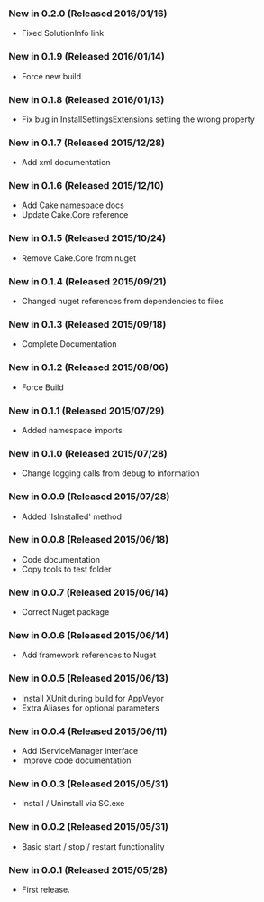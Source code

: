 ### New in 0.2.0 (Released 2016/01/16)
* Fixed SolutionInfo link

### New in 0.1.9 (Released 2016/01/14)
* Force new build

### New in 0.1.8 (Released 2016/01/13)
* Fix bug in InstallSettingsExtensions setting the wrong property

### New in 0.1.7 (Released 2015/12/28)
* Add xml documentation

### New in 0.1.6 (Released 2015/12/10)
* Add Cake namespace docs
* Update Cake.Core reference

### New in 0.1.5 (Released 2015/10/24)
* Remove Cake.Core from nuget

### New in 0.1.4 (Released 2015/09/21)
* Changed nuget references from dependencies to files

### New in 0.1.3 (Released 2015/09/18)
* Complete Documentation

### New in 0.1.2 (Released 2015/08/06)
* Force Build

### New in 0.1.1 (Released 2015/07/29)
* Added namespace imports

### New in 0.1.0 (Released 2015/07/28)
* Change logging calls from debug to information

### New in 0.0.9 (Released 2015/07/28)
* Added 'IsInstalled' method

### New in 0.0.8 (Released 2015/06/18)
* Code documentation
* Copy tools to test folder

### New in 0.0.7 (Released 2015/06/14)
* Correct Nuget package

### New in 0.0.6 (Released 2015/06/14)
* Add framework references to Nuget

### New in 0.0.5 (Released 2015/06/13)
* Install XUnit during build for AppVeyor
* Extra Aliases for optional parameters

### New in 0.0.4 (Released 2015/06/11)
* Add IServiceManager interface
* Improve code documentation

### New in 0.0.3 (Released 2015/05/31)
* Install / Uninstall via SC.exe

### New in 0.0.2 (Released 2015/05/31)
* Basic start / stop / restart functionality

### New in 0.0.1 (Released 2015/05/28)
* First release.